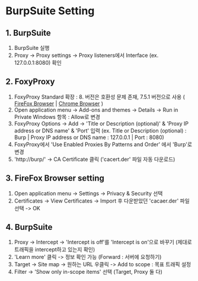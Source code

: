 # BurpSuite Setting

## 1. BurpSuite ##
  1) BurpSuite 실행
  2) Proxy -> Proxy settings -> Proxy listeners에서 Interface (ex. 127.0.0.1:8080) 확인

## 2. FoxyProxy ##
   1) FoxyProxy Standard 확장 : 8. 버전은 호환성 문제 존재, 7.5.1 버전으로 사용 ( [FireFox Browser](https://addons.mozilla.org/en-US/firefox/addon/foxyproxy-standard/) | [Chrome Browser](https://chromewebstore.google.com/detail/foxyproxy/gcknhkkoolaabfmlnjonogaaifnjlfnp?hl=ko&pli=1) )
   2) Open application menu -> Add-ons and themes -> Details -> Run in Private Windows 항목 : Allow로 변경
   3) FoxyProxy Options -> Add -> 'Title or Description (optional)' & 'Proxy IP address or DNS name' & 'Port' 입력
  (ex. Title or Description (optional) : Burp  |  Proxy IP address or DNS name : 127.0.0.1  |  Port : 8080)
  4) FoxyProxy에서 'Use Enabled Proxies By Patterns and Order' 에서 'Burp'로 변경
  5) 'http://burp/' -> CA Certificate 클릭 ('cacert.der' 파일 자동 다운로드) 

## 3. FireFox Browser setting ##
  1) Open application menu -> Settings -> Privacy & Security 선택
  2) Certificates -> View Certificates -> Import 후 다운받았던 'cacaer.der' 파일 선택 -> OK

## 4. BurpSuite ##
  1) Proxy -> Intercept -> 'Intercept is off'를 'Intercept is on'으로 바꾸기 (제대로 트래픽을 intercept하고 있는지 확인)
  2) 'Learn more' 클릭 -> 정보 확인 가능 (Forward : 서버에 요청하기)
  3) Target -> Site map -> 원하는 URL 우클릭 -> Add to scope : 목표 트래픽 설정
  4) Filter -> 'Show only in-scope items' 선택 (Target, Proxy 둘 다) 
